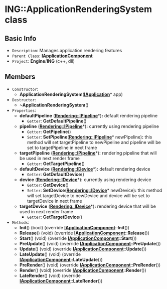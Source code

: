 # ING::ApplicationRenderingSystem class #  


## Basic Info ##
-  `Description`: Manages application rendering features
-  `Parent Class`: [**IApplicationComponent**](./IApplicationComponent.md)
-  `Project`: **Engine**/**ING**  (c++, dll)

## Members ##
-  `Constructor`:
	+  **ApplicationRenderingSystem**([**IApplication**](./IApplication.md)* app)
-  `Destructor`:
	+  **~ApplicationRenderingSystem**()
-  `Properties`:
	+  **defaultPipeline** ([**Rendering**::**IPipeline**]()*)**:** default rendering pipeline
		*  `Getter`: **GetDefaultPipeline**()
	+  **pipeline** ([**Rendering**::**IPipeline**]()*)**:** currently using rendering pipeline
		*  `Getter`: **GetPipeline**()
		*  `Setter`: **SetPipeline**([**Rendering**::**IPipeline**]()* newPipeline)**:** this method will set targetPipeline to newPipeline and pipeline will be set to targetPipeline in next frame
	+  **targetPipeline** ([**Rendering**::**IPipeline**]()*)**:** rendering pipeline that will be used in next render frame
		*  `Getter`: **GetTargetPipeline**()
	+  **defaultDevice** ([**Rendering**::**IDevice**]()*)**:** default rendering device
		*  `Getter`: **GetDefaultDevice**()
	+  **device** ([**Rendering**::**IDevice**]()*)**:** currently using rendering device
		*  `Getter`: **GetDevice**()
		*  `Setter`: **SetDevice**([**Rendering**::**IDevice**]()* newDevice)**:** this method will set targetDevice to newDevice and device will be set to targetDevice in next frame
	+  **targetDevice** ([**Rendering**::**IDevice**]()*)**:** rendering device that will be used in next render frame
		*  `Getter`: **GetTargetDevice**()
-  `Methods`:
	+  **Init**() (bool) (override [**IApplicationComponent**](./IApplicationComponent.md)::**Init**())
	+  **Release**() (void) (override [**IApplicationComponent**](./IApplicationComponent.md)::**Release**())
	+  **Start**() (void) (override [**IApplicationComponent**](./IApplicationComponent.md)::**Start**())
	+  **PreUpdate**() (void) (override [**IApplicationComponent**](./IApplicationComponent.md)::**PreUpdate**())
	+  **Update**() (void) (override [**IApplicationComponent**](./IApplicationComponent.md)::**Update**())
	+  **LateUpdate**() (void) (override [**IApplicationComponent**](./IApplicationComponent.md)::**LateUpdate**())
	+  **PreRender**() (void) (override [**IApplicationComponent**](./IApplicationComponent.md)::**PreRender**())
	+  **Render**() (void) (override [**IApplicationComponent**](./IApplicationComponent.md)::**Render**())
	+  **LateRender**() (void) (override [**IApplicationComponent**](./IApplicationComponent.md)::**LateRender**())